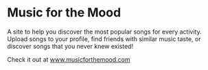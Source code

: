 # Music for the Mood

A site to help you discover the most popular songs for every activity. Upload songs to your profile, find friends with similar music taste,
or discover songs that you never knew existed!

Check it out at www.musicforthemood.com
